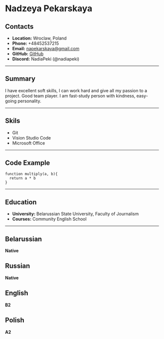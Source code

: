 # Nadzeya Pekarskaya
## Contacts
* **Location:** Wroclaw, Poland
* **Phone:** +48452537215
* **Email:** napekarskaya@gmail.com
* **GitHub:** [GitHub](https://github.com/NadiaPeki)
* **Discord:** NadiaPeki (@nadiapeki)
    
***
## Summary
I have excellent soft skills, I can work hard and give all my passion to a project. Good team player. I am fast-study person with kindness, easy-going personality.
***
## Skils
* Git
* Vision Studio Code
* Microsoft Office
    
***
## Code Example
```
function multiply(a, b){
  return a * b
}
```
***
## Education
* **University:** Belarussian State University, Faculty of Journalism
* **Courses:** Community English School 
    
***
## Belarussian
**Native**
## Russian
**Native**
## English
**B2**
## Polish
**A2**

